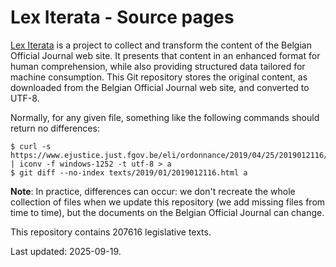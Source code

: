 # Lex Iterata - Source pages

[Lex Iterata](https://refli.be/fr/lex) is a project to collect and transform
the content of the Belgian Official Journal web site. It presents that content
in an enhanced format for human comprehension, while also providing structured
data tailored for machine consumption. This Git repository stores the original
content, as downloaded from the Belgian Official Journal web site, and
converted to UTF-8.

Normally, for any given file, something like the following commands should
return no differences:

```
$ curl -s https://www.ejustice.just.fgov.be/eli/ordonnance/2019/04/25/2019012116/justel | iconv -f windows-1252 -t utf-8 > a
$ git diff --no-index texts/2019/01/2019012116.html a
```

**Note**: In practice, differences can occur: we don't recreate the whole
collection of files when we update this repository (we add missing files from
time to time), but the documents on the Belgian Official Journal can change.

This repository contains 207616 legislative texts.

Last updated: 2025-09-19.
